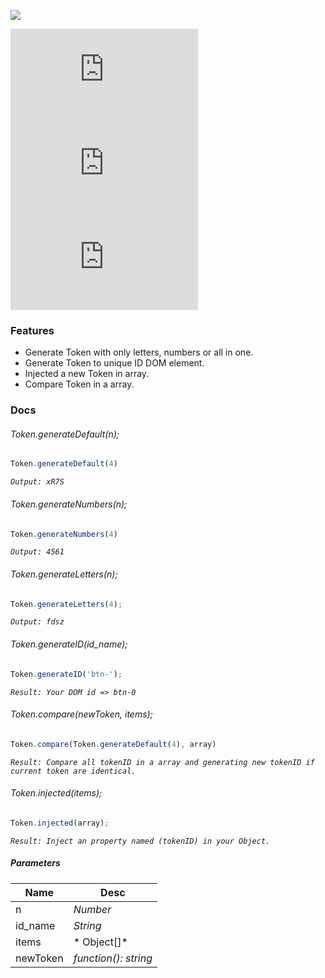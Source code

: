 ![](https://image.noelshack.com/fichiers/2020/34/3/1597846925-sans-titre-1.png)

![](https://img.shields.io/github/manifest-json/v/FoobarIT/browser-token.js?style=for-the-badge) ![](https://img.shields.io/github/last-commit/FoobarIT/browser-token.js?style=for-the-badge) ![](https://img.shields.io/github/size/FoobarIT/browser-token.js/browser-token.js?style=for-the-badge)
### Features

- Generate Token with only letters, numbers or all in one.
- Generate Token to unique ID DOM element.
- Injected a new Token in array.
- Compare Token in a array.

### Docs

###### Token.generateDefault(n);
```js
Token.generateDefault(4)
```
*`Output: xR7S`*

###### Token.generateNumbers(n);
```js
Token.generateNumbers(4)
```
*`Output: 4561`*

###### Token.generateLetters(n);
```js
Token.generateLetters(4); 
```
*`Output: fdsz`*

###### Token.generateID(id_name);
```js
Token.generateID('btn-');
```
*`Result: Your DOM id => btn-0`*

###### Token.compare(newToken, items);
```js
Token.compare(Token.generateDefault(4), array)
```
*`Result: Compare all tokenID in a array and generating new tokenID if current token are identical.`*

###### Token.injected(items); 
```js
Token.injected(array);
```
*`Result: Inject an property named (tokenID) in your Object.`*

##### Parameters
|   Name |  Desc  |
| ------------ | ------------ |
| n | *Number*  |
| id_name| *String*  |
| items | * Object[]*|
|newToken|*function(): string*|

